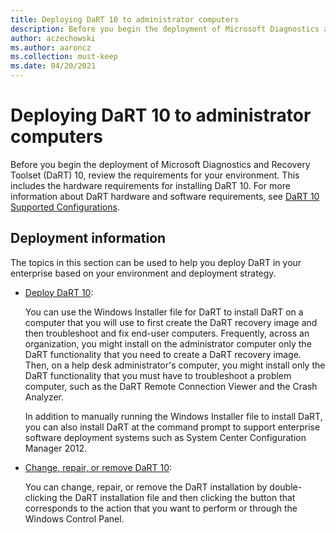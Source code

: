 ```yaml
---
title: Deploying DaRT 10 to administrator computers
description: Before you begin the deployment of Microsoft Diagnostics and Recovery Toolset (DaRT) 10, review the requirements for your environment.
author: aczechowski
ms.author: aaroncz
ms.collection: must-keep
ms.date: 04/20/2021
---
```


# Deploying DaRT 10 to administrator computers

Before you begin the deployment of Microsoft Diagnostics and Recovery Toolset (DaRT) 10, review the requirements for your environment. This includes the hardware requirements for installing DaRT 10. For more information about DaRT hardware and software requirements, see [DaRT 10 Supported Configurations](dart-10-supported-configurations.md).

## Deployment information

The topics in this section can be used to help you deploy DaRT in your enterprise based on your environment and deployment strategy.

- [Deploy DaRT 10](how-to-deploy-dart-10.md):

    You can use the Windows Installer file for DaRT to install DaRT on a computer that you will use to first create the DaRT recovery image and then troubleshoot and fix end-user computers. Frequently, across an organization, you might install on the administrator computer only the DaRT functionality that you need to create a DaRT recovery image. Then, on a help desk administrator's computer, you might install only the DaRT functionality that you must have to troubleshoot a problem computer, such as the DaRT Remote Connection Viewer and the Crash Analyzer.

    In addition to manually running the Windows Installer file to install DaRT, you can also install DaRT at the command prompt to support enterprise software deployment systems such as System Center Configuration Manager 2012.

- [Change, repair, or remove DaRT 10](how-to-change-repair-or-remove-dart-10.md):

    You can change, repair, or remove the DaRT installation by double-clicking the DaRT installation file and then clicking the button that corresponds to the action that you want to perform or through the Windows Control Panel.
